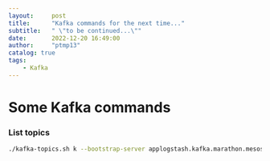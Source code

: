 ```yaml
---
layout:     post
title:      "Kafka commands for the next time..."
subtitle:   " \"to be continued...\""
date:       2022-12-20 16:49:00
author:     "ptmp13"
catalog: true
tags:
    - Kafka
---
```


# Some Kafka commands

### List topics
```bash
./kafka-topics.sh k --bootstrap-server applogstash.kafka.marathon.mesos.local:9092 --list
```
